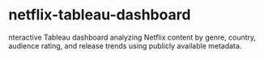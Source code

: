 # netflix-tableau-dashboard
nteractive Tableau dashboard analyzing Netflix content by genre, country, audience rating, and release trends using publicly available metadata.
